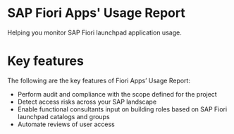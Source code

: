 # SAP Fiori Apps' Usage Report
Helping you monitor SAP Fiori launchpad application usage.

# Key features
The following are the key features of Fiori Apps’ Usage Report:

-	Perform audit and compliance with the scope defined for the project
-	Detect access risks across your SAP landscape
-	Enable functional consultants input on building roles based on SAP Fiori launchpad catalogs and groups
-	Automate reviews of user access